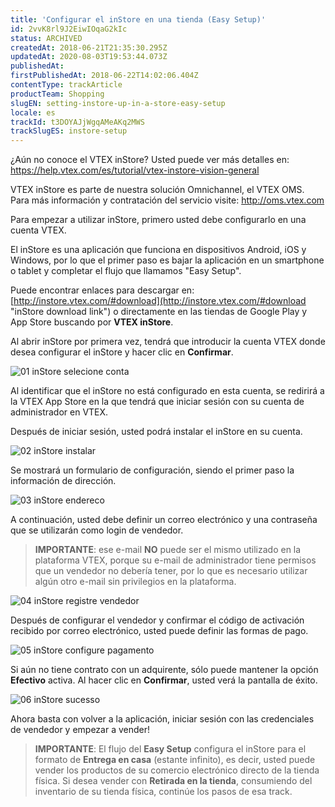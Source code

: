 ```yaml
---
title: 'Configurar el inStore en una tienda (Easy Setup)'
id: 2vvK8rl9J2EiwIOqaG2kIc
status: ARCHIVED
createdAt: 2018-06-21T21:35:30.295Z
updatedAt: 2020-08-03T19:53:44.073Z
publishedAt: 
firstPublishedAt: 2018-06-22T14:02:06.404Z
contentType: trackArticle
productTeam: Shopping
slugEN: setting-instore-up-in-a-store-easy-setup
locale: es
trackId: t3DOYAJjWgqAMeAKq2MWS
trackSlugES: instore-setup
---
```


¿Aún no conoce el VTEX inStore? Usted puede ver más detalles en: https://help.vtex.com/es/tutorial/vtex-instore-vision-general

VTEX inStore es parte de nuestra solución Omnichannel, el VTEX OMS. Para más información y contratación del servicio visite: http://oms.vtex.com

Para empezar a utilizar inStore, primero usted debe configurarlo en una cuenta VTEX.

El inStore es una aplicación que funciona en dispositivos Android, iOS y Windows, por lo que el primer paso es bajar la aplicación en un smartphone o tablet y completar el flujo que llamamos "Easy Setup".

Puede encontrar enlaces para descargar en: [http://instore.vtex.com/#download](http://instore.vtex.com/#download "inStore download link") o directamente en las tiendas de Google Play y App Store buscando por __VTEX inStore__.

Al abrir inStore por primera vez, tendrá que introducir la cuenta VTEX donde desea configurar el inStore y hacer clic en __Confirmar__.

![01 inStore selecione conta](https://raw.githubusercontent.com/vtexdocs/help-center-content/refs/heads/main/docs/es/tracks/instore-setup/configurar-el-instore-en-una-tienda-easy-setup_1.png)

Al identificar que el inStore no está configurado en esta cuenta, se redirirá a la VTEX App Store en la que tendrá que iniciar sesión con su cuenta de administrador en VTEX.

Después de iniciar sesión, usted podrá instalar el inStore en su cuenta.

![02 inStore instalar](https://raw.githubusercontent.com/vtexdocs/help-center-content/refs/heads/main/docs/es/tracks/instore-setup/configurar-el-instore-en-una-tienda-easy-setup_2.png)

Se mostrará un formulario de configuración, siendo el primer paso la información de dirección.

![03 inStore endereco](https://raw.githubusercontent.com/vtexdocs/help-center-content/refs/heads/main/docs/es/tracks/instore-setup/configurar-el-instore-en-una-tienda-easy-setup_3.png)

A continuación, usted debe definir un correo electrónico y una contraseña que se utilizarán como login de vendedor.

> __IMPORTANTE__: ese e-mail __NO__ puede ser el mismo utilizado en la plataforma VTEX, porque su e-mail de administrador tiene permisos que un vendedor no debería tener, por lo que es necesario utilizar algún otro e-mail sin privilegios en la plataforma.

![04 inStore registre vendedor](https://raw.githubusercontent.com/vtexdocs/help-center-content/refs/heads/main/docs/es/tracks/instore-setup/configurar-el-instore-en-una-tienda-easy-setup_4.png)

Después de configurar el vendedor y confirmar el código de activación recibido por correo electrónico, usted puede definir las formas de pago.

![05 inStore configure pagamento](https://raw.githubusercontent.com/vtexdocs/help-center-content/refs/heads/main/docs/es/tracks/instore-setup/configurar-el-instore-en-una-tienda-easy-setup_5.png)

Si aún no tiene contrato con un adquirente, sólo puede mantener la opción __Efectivo__ activa. Al hacer clic en __Confirmar__, usted verá la pantalla de éxito.

![06 inStore sucesso](https://raw.githubusercontent.com/vtexdocs/help-center-content/refs/heads/main/docs/es/tracks/instore-setup/configurar-el-instore-en-una-tienda-easy-setup_6.png)

Ahora basta con volver a la aplicación, iniciar sesión con las credenciales de vendedor y empezar a vender!

> __IMPORTANTE__: El flujo del __Easy Setup__ configura el inStore para el formato de __Entrega en casa__ (estante infinito), es decir, usted puede vender los productos de su comercio electrónico directo de la tienda física.
> Si desea vender con __Retirada en la tienda__, consumiendo del inventario de su tienda física, continúe los pasos de esa track.

